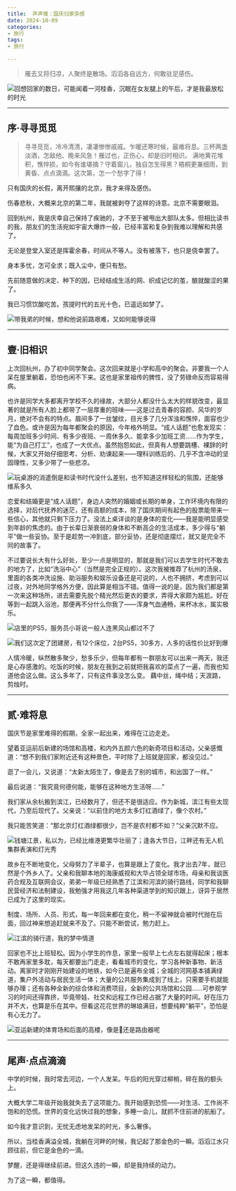 ```yaml
---
title:  声声慢：国庆归家杂感
date: 2024-10-09
categories:
- 旅行
tags:
- 旅行

---
```


> 雁去又将归凉，人聚终是散场。滔滔各自远方，何敢驻足感伤。

![回想回家的数日，可能闻着一河桂香，沉眠在女友腿上的午后，才是我最放松的时光]()


<!--more-->
---

## 序·寻寻觅觅

> 寻寻觅觅，冷冷清清，凄凄惨惨戚戚。乍暖还寒时候，最难将息。三杯两盏淡酒，怎敌他、晚来风急！雁过也，正伤心，却是旧时相识。
> 满地黄花堆积，憔悴损，如今有谁堪摘？守着窗儿，独自怎生得黑？梧桐更兼细雨，到黄昏、点点滴滴。这次第，怎一个愁字了得！

只有国庆的长假，离开熙攘的北京，我才来得及感伤。

伤春悲秋，大概来北京的第二年，我就被剥夺了这样的诗意。北京不需要眼泪。

回到杭州，我是庆幸自己保持了疾驰的，才不至于被甩出大部队太多。但相比读书的我，朋友们的生活宛如宇宙大爆炸一般，已经丰富和复杂到我难以理解和共感了。

无论是登堂入室还是挥霍余春，时间从不等人。没有被落下，也只是侥幸罢了。

身本多忧，怎可全求；既入尘中，便只有愁。

先前随意做的决定、种下的因，已经结成生活的网、织成记忆的茧，酿就酸涩的果了。

我已习惯饮酸吃苦。孩提时代的五光十色，已遥远如梦了。

![带我弟的时候，想和他说前路艰难，又如何能够说得]()

---

## 壹·旧相识

上次回杭州，办了初中同学聚会。这次回来就是小学和高中的聚会。非要我一个人呆在屋里躺着，恐怕也闲不下来。这也是家里祖传的脾性，没了劳碌命反而容易得病。

也许是同学大多都离开学校不久的缘故，大部分人都没什么太大的样貌改变，最显著的就是所有人脸上都带了一层厚重的班味——这是过去青春的容颜、风华的岁月，绝对不会有的特点。眉间多了一丝皱纹，目光多了几分浑浊和憔悴，面容也少了血色。或许是因为每年都聚会的原因，今年格外明显。“成人话题”也愈发现实：每周加班多少时间、有多少夜班、一周休多久、能拿多少加班工资……作为学生，能“为自己打工”，也成了一大优点。虽然抱怨如此，但真有人想要跳槽、裸辞的时候，大家又开始仔细思考、分析、劝谏起来——理科训练后的、几乎不含冲动的坚固理性，又多少带了一些悲凉。

![玩桌游的消遣倒是和读书时代没什么差别，也不知道这样轻松的氛围，还能够维系多久]()

恋爱和结婚更是“成人话题”，身边人突然的婚姻或长期的单身，工作环境内有限的选择，对后代抚养的迷茫，还有高额的成本，除了国庆期间有起色的股票能带来一些信心，其他就只剩下压力了。没法上桌详谈的是身体的变化——我是能明显感受到年龄的焦虑的。由于长辈日渐衰弱的身体和不断高企的生活成本，多少得与“躺平”做一些妥协。至于是趁势一冲到底，部分妥协，还是彻底摆烂，就又是完全不同的故事了。

不过要说长大有什么好处，至少一点是明显的，那就是我们可以去学生时代不敢去的地方了，比如“洗浴中心”（当然是完全正规的）。这次我被推荐了杭州的汤泉，里面的各类冲洗设施、助浴服务和娱乐设备还是可说的，人也不拥挤，考虑到可以过夜，对外地同学格外方便，因此算是相当不错。值得一说的是，因为我们都是第一次来这种场所，进去需要先脱个精光然后更衣的要求，弄得大家颇为尴尬。好在等到一起跳入浴池，那便再不分什么你我了——浑身气血通畅，来杯冰水，属实极乐。

![店里的PS5，服务员小哥说一般人连黑风山都过不了]()

![我们这次定了团建房，有12个床位，2台PS5，30多方，人多的话性价比好到爆]()

人情冷暖，纵然散多聚少，愁多乐少，但每年都有一群朋友可以出来一两天，我还是心存感激的。吃饭的时候，朋友在我到之前就把我喜欢的菜点了一遍，而我也知道他会这么做。这么多年了，只有这件事没怎么变。
藕中丝，绳中结；天涯路，剪烛时。

---

## 贰·难将息

国庆节是家里难得的假期，全家一起出来，难得在江边走走。

望着亚运前后新建的场馆和高楼，和内外五颜六色的新奇项目和活动，父亲感慨道：“想不到我们家附近还有这种景色，平时除了上班就是回家，都没见过。”

逛了一会儿，又说道：“太新太陌生了，像是去了别的城市，和出国了一样。”

最后说道：“我究竟何德何能，能够在这种地方生活呀……”

我们家从余杭搬到滨江，已经数月了，但还不是很适应。作为新城，滨江有些太现代，乃至后现代了。父亲说：“以前住的地方太多灯红酒绿了，像个农村。” 

我只能苦笑道：“那北京灯红酒绿都很少，岂不是农村都不如？”父亲沉默不应。

![钱塘江景，私以为，已经比维港更繁华壮丽了；逢各大节日，江畔还有无人机集群表演和灯光秀]()

故乡在不断地变化，父母努力了半辈子，也算是跟上了变化。我才出去7年，就已然是个外乡人了。父亲和我聊本地的海康威视和大华占领全球市场，母亲和我谈医药合规及互联网会议，弟弟一年级已经熟悉了江滨和河滨的骑行路线，同学和我聊民营经济和法制建设，我勉强才用我这几年各种渠道学到的知识跟上，讶异于居然已成为了这里的现实。

制度、场所、人员、形式，每一年回来都在变化，稍一不留神就会被时代抛在后面，回过神来想追赶就来不及了。只能不断尝试，勉力赶上。

![江滨的骑行道，我的梦中情道]()

回家也不比上班轻松。因为小学生的作息，家里一般早上七点左右就得起床；根本不敢再家里多耽，每天都要出门走走，看看城市的变化，学习各种新事物、新活动。离家时才刚刚开始建设的地铁，如今已是遍布全城；全城的河网基本铺满绿道，集户外活动与居民生活一体；大量的公共服务集成到了线上，只需要手机就能够办理；还有各种全新的综合体和消费项目，全新的公共场馆和公园……可参观学习的时间还得靠挤，毕竟带娃、社交和远程工作已经占据了大量的时间。好在压力并不大，也算是乐在其中。但看这花花世界的琳琅满目，想要纯粹“躺平”，恐怕是有心无力了。

![亚运新建的体育场和后面的高楼，像是🐇还是路由器呢]()


---

## 尾声·点点滴滴

中学的时候，我时常去河边，一个人发呆。午后的阳光穿过柳梢，碎在我的额头上。

大概大学二年级开始我就失去了这项能力。我开始感到恐慌——对生活、工作尚不饱和的恐慌。世界的变化远快过我的想象，多睡一会儿，就抓不住前进的航船了。

如今我才意识到，无忧无虑地发呆的时光，多么奢侈。

所以，当桂香满溢全城，我躺在河畔的时候，我记起了那金色的一瞬。滔滔江水只顾往前，但它是金色的一滴。

梦醒，还是得继续前进。但这久违的一瞬，却是我持续的动力。

为了这一瞬，都值得。